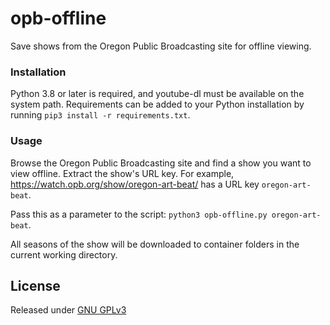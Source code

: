 # opb-offline

Save shows from the Oregon Public Broadcasting site for offline viewing.

### Installation
Python 3.8 or later is required, and youtube-dl must be available on the system path. Requirements can be added to your Python installation by running `pip3 install -r requirements.txt`.

### Usage
Browse the Oregon Public Broadcasting site and find a show you want to view offline. Extract the show's URL key. For example, https://watch.opb.org/show/oregon-art-beat/ has a URL key `oregon-art-beat`. 

Pass this as a parameter to the script: `python3 opb-offline.py oregon-art-beat`.

All seasons of the show will be downloaded to container folders in the current working directory.

## License

Released under [GNU GPLv3](http://www.gnu.org/licenses/gpl-3.0.en.html)